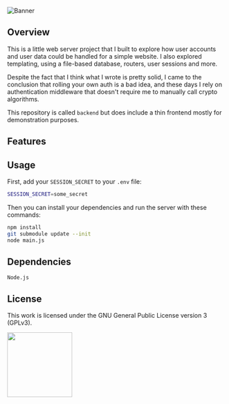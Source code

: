 ![Banner](https://s-christy.com/sbs/status-banner.svg?icon=action/http&hue=260&title=Backend&description=A%20web%20backend%20for%20handling%20user%20data%20with%20care)

## Overview

This is a little web server project that I built to explore how user accounts
and user data could be handled for a simple website. I also explored
templating, using a file-based database, routers, user sessions and more.

Despite the fact that I think what I wrote is pretty solid, I came to the
conclusion that rolling your own auth is a bad idea, and these days I rely on
authentication middleware that doesn't require me to manually call crypto
algorithms.

This repository is called `backend` but does include a thin frontend mostly for
demonstration purposes.

## Features

## Usage

First, add your `SESSION_SECRET` to your `.env` file:

```sh
SESSION_SECRET=some_secret
```

Then you can install your dependencies and run the server with these commands:

```sh
npm install
git submodule update --init
node main.js
```

## Dependencies

```
Node.js
```

## License

This work is licensed under the GNU General Public License version 3 (GPLv3).

[<img src="https://s-christy.com/status-banner-service/GPLv3_Logo.svg" width="150" />](https://www.gnu.org/licenses/gpl-3.0.en.html)
